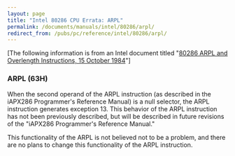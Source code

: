 ```yaml
---
layout: page
title: "Intel 80286 CPU Errata: ARPL"
permalink: /documents/manuals/intel/80286/arpl/
redirect_from: /pubs/pc/reference/intel/80286/arpl/
---
```


[The following information is from an Intel document titled "[80286 ARPL and Overlength Instructions, 15 October 1984](/documents/manuals/intel/80286/files/80286--ARPL--1984-10-15.pdf)"]

### ARPL (63H)

When the second operand of the ARPL instruction (as described in the iAPX286 Programmer's Reference Manual) is a null
selector, the ARPL instruction generates exception 13. This behavior of the ARPL instruction has not been previously described,
but will be described in future revisions of the "iAPX286 Programmer's Reference Manual."

This functionality of the ARPL is not believed not to be a problem, and there are no plans to change this functionality
of the ARPL instruction.
